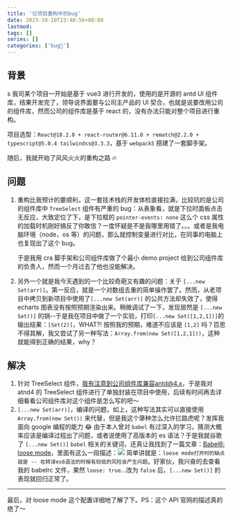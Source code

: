 ```yaml
---
title: '记项目重构中的bug'
date: 2023-10-10T23:40:56+08:00
lastmod:
tags: []
series: []
categories: ['bug🐞']
---
```


## 背景
s
我司某个项目一开始是基于 vue3 进行开发的，使用的是开源的 antd UI 组件库，结果开发完了，领导说界面要与公司主产品的 UI 契合，也就是说要改用公司的组件库，然而公司的组件库是基于 react 的，没有办法只能对整个项目进行重构。

项目选型：`React@18.2.0 + react-router@6.11.0 + rematch@2.2.0 + typescript@5.0.4 tailwindss@3.3.3`，基于 `webpack5` 搭建了一套脚手架。

随后，我就开始了风风火火的重构之路 🔥

## 问题

1. 重构比我预计的要顺利，这一套技术栈的开发体检直接拉满，比较坑的是公司的组件库中 `TreeSelect` 组件有严重的 bug：从表象看，就是下拉时面板点击无反应，大致定位了下，是下拉框的 `pointer-events: none` 这么个 css 属性的加载时机刚好搞反了你敢信？一度怀疑是不是我哪里用错了。。。或者是我电脑环境（node，os 等）的问题，那么就控制变量进行对比，在同事的电脑上也复现出了这个 bug。

    于是我用 cra 脚手架和公司组件库做了个最小 demo project 给到公司组件库的负责人，然而一个月过去了他也没能解决。

2. 另外一个就是我今天遇到的一个比较奇葩又有趣的问题：关于 `[...new Set(arr)]`。第一反应，就是一个对数组去重的简单操作罢了。然而，从老项目中拷贝到新项目中使用了`[...new Set(arr)]` 的公共方法却失效了，使得 echarts 图表没有按照预期渲染出来。稍微调试了一下，发现居然是 `[...new Set()]` 的锅--于是我在项目中做了一个实验，打印`[...new Set([1,2,1])]`的输出结果：`[Set(2)]`，WHAT?! 按照我的预期，难道不应该是 `[1,2]` 吗？百思不得其解，我又尝试了另一种写法：`Array.from(new Set([1,2,1]))`，这种就能得到正确的结果，why？

## 解决

1. 针对 TreeSelect 组件，我有注意到公司组件库兼容antd@4.x，于是我对 atnd4 的 TreeSelect 组件进行了单独封装在项目中使用，后续有时间再去详细看看公司组件库对这个组件是怎么写的吧～
2. `[...new Set(arr)]`，编译的问题，如上，这种写法其实可以直接使用 `Array.from(new Set())` 来代替，但是我这个犟种怎么允许拦路虎呢？发挥我面向 google 编程的能力 😂 由于本人曾对 `babel` 有过深入的学习，猜测大概率应该是编译过程出了问题，或者说使用了高版本的 es 语法？于是我就谷歌了 `[...new Set()]` `babel` 相关的关键词，还真让我找到了一篇文章：[Babel6: loose mode](https://2ality.com/2015/12/babel6-loose-mode.html)，里面有这么一段描述：![](https://cdn.jsdelivr.net/gh/yokiizx/picgo@main/img/202310111331756.png) 简单讲就是：`loose mode打开时的缺点就是 -- 在转译es6语法的时候有较低的风险会产生问题`。好家伙，我兴奋的去查看我的 babelrc 文件，果然 `loose: true`...改为 `false` 后，`[...new Set()]` 的表现就回归正常了。

---

最后，对 loose mode 这个配置详细地了解了下。PS：这个 API 官网的描述真的绝了～
